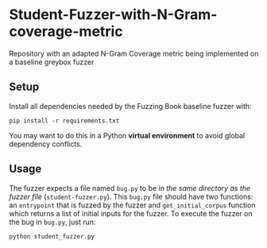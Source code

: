 # Student-Fuzzer-with-N-Gram-coverage-metric

Repository with an adapted N-Gram Coverage metric being implemented on a baseline greybox fuzzer

## Setup
Install all dependencies needed by the Fuzzing Book baseline fuzzer with:

```
pip install -r requirements.txt
```

You may want to do this in a Python **virtual environment** to avoid global dependency conflicts.

## Usage

The fuzzer expects a file named `bug.py` to be *in the same directory as the fuzzer file* (`student-fuzzer.py`).
This `bug.py` file should have two functions: an `entrypoint` that is fuzzed by the fuzzer and `get_initial_corpus` function which returns a list of initial inputs for the fuzzer.
To execute the fuzzer on the bug in `bug.py`, just run:

```
python student_fuzzer.py
```
